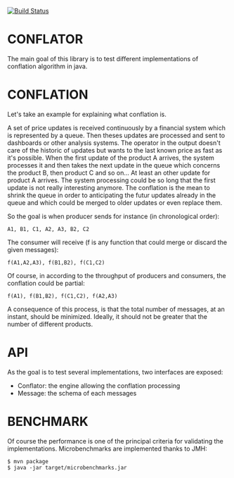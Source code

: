 [![Build Status](https://travis-ci.org/tenthdoctor/conflator.svg?branch=master)](https://travis-ci.org/tenthdoctor/conflator)

CONFLATOR
=========

The main goal of this library is to test different implementations of conflation algorithm in java.

CONFLATION
==========

Let's take an example for explaining what conflation is.

A set of price updates is received continuously by a financial system which is represented by a queue. Then theses
updates are processed and sent to dashboards or other analysis systems. The operator in the output doesn't care of the
historic of updates but wants to the last known price as fast as it's possible. When the first update of the product A
arrives, the system processes it and then takes the next update in the queue which concerns the product B, then
product C and so on... At least an other update for product A arrives. The system processing could be so long that  the
first update is not really interesting anymore. The conflation is the mean to shrink the queue in order to
anticipating the futur updates already in the queue and which could be merged to older updates or even replace them.

So the goal is when producer sends for instance (in chronological order):

    A1, B1, C1, A2, A3, B2, C2

The consumer will receive (f is any function that could merge or discard the given messages):

    f(A1,A2,A3), f(B1,B2), f(C1,C2)


Of course, in according to the throughput of producers and consumers, the conflation could be partial:

    f(A1), f(B1,B2), f(C1,C2), f(A2,A3)

A consequence of this process, is that the total number of messages, at an instant, should be minimized. Ideally, it
should not be greater that the number of different products.

API
===

As the goal is to test several implementations, two interfaces are exposed:

* Conflator: the engine allowing the conflation processing
* Message: the schema of each messages

BENCHMARK
=========

Of course the performance is one of the principal criteria for validating the implementations. Microbenchmarks are
implemented thanks to JMH:

    $ mvn package
    $ java -jar target/microbenchmarks.jar


